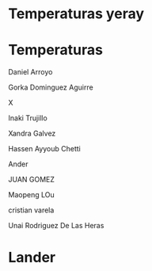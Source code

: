 
# Temperaturas yeray


# Temperaturas


Daniel Arroyo


Gorka Dominguez Aguirre


X


Inaki Trujillo


Xandra Galvez


Hassen Ayyoub Chetti

Ander



JUAN GOMEZ

Maopeng LOu


cristian varela


Unai Rodriguez De Las Heras

# Lander








